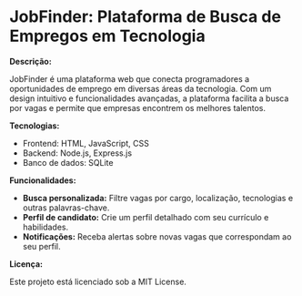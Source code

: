 # JobFinder: Plataforma de Busca de Empregos em Tecnologia

**Descrição:**

JobFinder é uma plataforma web que conecta programadores a oportunidades de emprego em diversas áreas da tecnologia. Com um design intuitivo e funcionalidades avançadas, a plataforma facilita a busca por vagas e permite que empresas encontrem os melhores talentos.

**Tecnologias:**

* Frontend: HTML, JavaScript, CSS
* Backend: Node.js, Express.js
* Banco de dados: SQLite


**Funcionalidades:**

* **Busca personalizada:** Filtre vagas por cargo, localização, tecnologias e outras palavras-chave.
* **Perfil de candidato:** Crie um perfil detalhado com seu currículo e habilidades.
* **Notificações:** Receba alertas sobre novas vagas que correspondam ao seu perfil.




**Licença:**

Este projeto está licenciado sob a MIT License.

